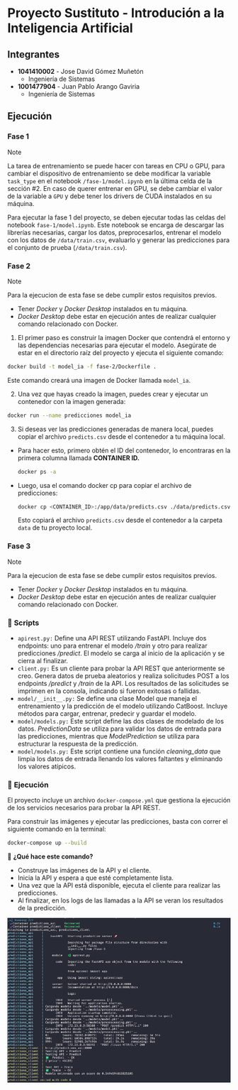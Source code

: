 # Proyecto Sustituto - Introdución a la Inteligencia Artificial

## **Integrantes**

- **1041410002** - Jose David Gómez Muñetón
  - Ingeniería de Sistemas
- **1001477904** - Juan Pablo Arango Gaviria
  - Ingeniería de Sistemas

## **Ejecución**

### Fase 1

> [!NOTE]
> La tarea de entrenamiento se puede hacer con tareas en CPU o GPU, para cambiar el dispositivo de entrenamiento se debe modificar la variable `task_type` en el notebook `/fase-1/model.ipynb` en la última celda de la sección #2. En caso de querer entrenar en GPU, se debe cambiar el valor de la variable a `GPU` y debe tener los drivers de CUDA instalados en su máquina.

Para ejecutar la fase 1 del proyecto, se deben ejecutar todas las celdas del notebook `fase-1/model.ipynb`.
Este notebook se encarga de descargar las librerías necesarias, cargar los datos, preprocesarlos, entrenar el modelo con los datos de `/data/train.csv`, evaluarlo y generar las predicciones para el conjunto de prueba (`/data/train.csv`).

### Fase 2 

> [!NOTE]
> Para la ejecucion de esta fase se debe cumplir estos requisitos previos.
> - Tener *Docker* y *Docker Desktop* instalados en tu máquina.
> - *Docker Desktop* debe estar en ejecución antes de realizar cualquier comando relacionado con Docker.


1. El primer paso es construir la imagen Docker que contendrá el entorno y las dependencias necesarias para ejecutar el modelo. Asegúrate de estar en el directorio raíz del proyecto y ejecuta el siguiente comando:

```bash
docker build -t model_ia -f fase-2/Dockerfile .
```

Este comando creará una imagen de Docker llamada `model_ia`.

2. Una vez que hayas creado la imagen, puedes crear y ejecutar un contenedor con la imagen generada:

```bash
docker run --name predicciones model_ia
```

3. Si deseas ver las predicciones generadas de manera local, puedes copiar el archivo `predicts.csv` desde el contenedor a tu máquina local. 
  - Para hacer esto, primero obtén el ID del contenedor, lo encontraras en la primera columna llamada **CONTAINER ID.**

    ```bash
    docker ps -a  
    ```

  - Luego, usa el comando docker cp para copiar el archivo de predicciones:

    ```bash
    docker cp <CONTAINER_ID>:/app/data/predicts.csv ./data/predicts.csv
    ```

    Esto copiará el archivo `predicts.csv` desde el contenedor a la carpeta `data` de tu proyecto local.

### Fase 3

> [!NOTE]
> Para la ejecucion de esta fase se debe cumplir estos requisitos previos.
> - Tener *Docker* y *Docker Desktop* instalados en tu máquina.
> - *Docker Desktop* debe estar en ejecución antes de realizar cualquier comando relacionado con Docker.


### 📄 **Scripts** 

- `apirest.py:` Define una API REST utilizando FastAPI. Incluye dos endpoints: uno para entrenar el modelo  */train*  y otro para realizar predicciones */predict*. El modelo se carga al inicio de la aplicación y se cierra al finalizar.
- `client.py:` Es un cliente para probar la API REST que anteriormente se creo. Genera datos de prueba aleatorios y realiza solicitudes POST a los endpoints */predict* y */train* de la API. Los resultados de las solicitudes se imprimen en la consola, indicando si fueron exitosas o fallidas. 
- `model/__init__.py:` Se define una clase Model que maneja el entrenamiento y la predicción de el modelo utilizando CatBoost. Incluye métodos para cargar, entrenar, predecir y guardar el modelo.
- `model/models.py:` Este script define las dos clases de modelado de los datos. *PredictionData* se utiliza para validar los datos de entrada para las predicciones, mientras que *ModelPrediction* se utiliza para estructurar la respuesta de la predicción. 
- `model/models.py:` Este script contiene una función *cleaning_data* que limpia los datos de entrada llenando los valores faltantes y eliminando los valores atípicos. 

### 🚀 **Ejecución**

El proyecto incluye un archivo `docker-compose.yml` que gestiona la ejecución de los servicios necesarios para probar la API REST.

Para construir las imágenes y ejecutar las predicciones, basta con correr el siguiente comando en la terminal:

```bash
docker-compose up --build
```

📌 **¿Qué hace este comando?**

- Construye las imágenes de la API y el cliente.
- Inicia la API y espera a que esté completamente lista. 
- Una vez que la API está disponible, ejecuta el cliente para realizar las predicciones.
- Al finalizar, en los logs de las llamadas a la API se veran los resultados de la predicción.

![alt text](public/image.png)